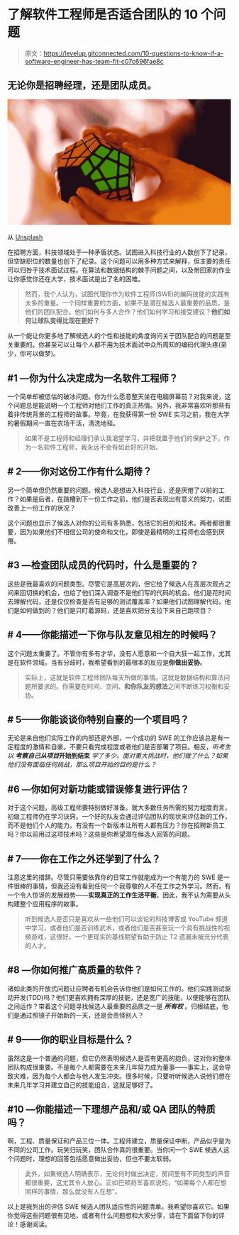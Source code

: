 # 了解软件工程师是否适合团队的 10 个问题

> 原文：<https://levelup.gitconnected.com/10-questions-to-know-if-a-software-engineer-has-team-fit-c07c696fae8c>

## 无论你是招聘经理，还是团队成员。

![](img/7f0154d2e644796dc5df8861fc38c1b5.png)

从 [Unsplash](https://images.unsplash.com/photo-1605902394069-ff2ae2430e62?ixid=MnwxMjA3fDB8MHxwaG90by1wYWdlfHx8fGVufDB8fHx8&ixlib=rb-1.2.1&auto=format&fit=crop&w=2378&q=80)

在招聘方面，科技领域处于一种矛盾状态。试图进入科技行业的人数创下了纪录，但空缺职位的数量也创下了纪录。这个问题可以用多种方式来解释，但主要的责任可以归咎于技术面试过程。在算法和数据结构的棘手问题之间，以及带回家的作业让你感觉你还在大学，技术面试是出了名的困难。

> 然而，我个人认为，试图代理你作为软件工程师(SWE)的编码技能的实践有太多的重量。一个同样重要的方面，如果不是潜在候选人最重要的品质，是他们的团队配合。他们如何与多人合作？他们如何学习和接受建议？**他们如何让球队变得比现在更好？**

从一个能让你更多地了解候选人的个性和技能的角度询问关于团队配合的问题是至关重要的。你甚至可以让每个人都不用为技术面试中众所周知的编码代理头疼(至少，你可以做梦)。

## #1 —你为什么决定成为一名软件工程师？

一个简单却被低估的破冰问题。你为什么愿意整天坐在电脑屏幕前？对我来说，这个问题总是能说明一个工程师对他们工作的真正热情。另外，我非常喜欢听那些有着非传统背景的工程师的故事。毕竟，在我获得第一份 SWE 实习之前，我在大学的暑假期间一直在农场干活，清洗地毯。

> 如果不是工程师和经理们承认我渴望学习，并把我置于他们的保护之下，作为一名软件工程师，我永远不会有如此好的开始。

## # 2——你对这份工作有什么期待？

另一个简单但仍然重要的问题。候选人是想进入科技行业，还是厌倦了以前的工作？如果是后者，在跳槽到下一份工作之前，他们是否表现出有意义的努力，试图改善上一份工作的状况？

这个问题也显示了候选人对你的公司有多熟悉，包括它的目的和技术。两者都很重要，因为如果他们不相信公司的使命和文化，即使是最精明的工程师也会感到厌倦。

## #3 —检查团队成员的代码时，什么是重要的？

这些是我最喜欢的问题类型。尽管它是高层次的，但它给了候选人在高层次观点之间来回切换的机会，也给了他们深入调查不是他们写的代码的机会。他们是花时间去理解代码，还是仅仅检查是否有足够的测试覆盖率？如果他们试图理解代码，他们是如何做到的？他们是只盯着源码，还是喜欢把分支拉下来自己跑项目？

## # 4——你能描述一下你与队友意见相左的时候吗？

这个问题太重要了。不管你有多有才华，没有人愿意和一个自大狂一起工作，尤其是在软件领域。当有分歧时，我希望看到的最根本的反应是**你做出妥协**。

> 实际上，这就是软件工程师团队每天所做的事情。这就是数据结构和算法问题所要求的。你需要在时间、空间、**和你队友的想法**之间不断练习权衡和妥协。

## # 5——你能谈谈你特别自豪的一个项目吗？

无论是来自他们实际工作的内部还是外部，一个成功的 SWE 的工作应该总是有一定程度的激情和自豪。不要只看完成程度或者他们是否部署了项目。相反，*听考生以* ***考察自己从项目*开始到结束** *学了多少。面对重大挑战时，他们做了什么？如果他们没有面临任何挑战，那么项目开始的目的是什么？*

## #6 —你如何对新功能或错误修复进行评估？

对于这个问题，高级工程师要特别做好准备。就大多数任务所需的努力程度而言，初级工程师仍在学习诀窍。一个好的队友会通过评估团队的现状来评估新的工作，而不是他们个人的能力。有没有一个新版本让所有人都有压力？你在招聘新员工吗？你以前用过这项技术吗？这些是你希望潜在候选人回答的问题。

## # 7——你在工作之外还学到了什么？

注意这里的措辞。尽管只需要依靠你的日常工作就能成为一个有能力的 SWE 是一件很棒的事情，但我还没有看到任何一个我尊敬的人不在工作之外学习。然而，有一个令人惊讶的发展趋势——**实现真正的工作生活平衡**。因此，我不认为需要从头构建整个应用程序的故事。

> 听到候选人是否只是喜欢从一些他们可以谈论的科技博客或 YouTube 频道中学习，或者他们是否训练武术，或者他们是否甚至玩一个具有挑战性的视频游戏，这很好。一个更现实的基线期望有助于防止 T2 遗漏未被充分代表的人才。

## #8 —你如何推广高质量的软件？

诸如此类的开放式问题让应聘者有机会告诉你他们是如何工作的。他们实践测试驱动开发(TDD)吗？他们更喜欢拥有深厚的技能，还是宽广的技能，以便能够在团队之间运作？带着这个问题寻找候选人最重要的品质之一是 ***所有权*** 。归根结底，他们是通过照镜子开始新的一天，还是会责怪别人？

## # 9——你的职业目标是什么？

虽然这是一个普通的问题，但它仍然表明候选人是否有更高的抱负，这对你的整体团队构成很重要。不是每个人都需要在未来几年努力成为董事——事实上，这会导致灾难，因为每个人都会与他人发生冲突。很多时候，只要听听候选人说他们想在未来几年学习并建立自己的技能组合，这就足够好了。

## #10 —你能描述一下理想产品和/或 QA 团队的特质吗？

啊，工程、质量保证和产品三位一体。工程师建立，质量保证中断，产品似乎是为不同的公司工作。玩笑归玩笑，团队合作真的很重要。当你问一个 SWE 候选人这个问题时，理想的回答包括愿意做出妥协，但也不要太软弱。

> 此外，如果候选人明确表示，无论何时做出决定，房间里有不同类型的声音都很重要，这尤其令人放心。正如巴顿将军喜欢说的，“如果每个人都在想同样的事情，那么就没有人在想”。

以上是我列出的评估 SWE 候选人团队适应性的问题清单。我希望你喜欢它。如果你觉得这些问题很有见地，或者有什么问题想和大家分享，请在下面留下你的评论！感谢阅读。